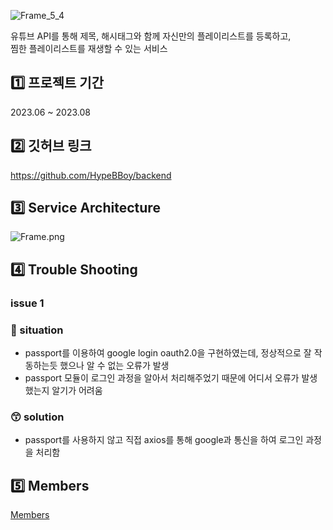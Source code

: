 ![Frame_5_4](https://github.com/HypeBBoy/backend/assets/86117661/2b3d284d-3e98-44ae-9267-dfe655ebd184)  

유튜브 API를 통해 제목, 해시태그와 함께 자신만의 플레이리스트를 등록하고,  
찜한 플레이리스트를 재생할 수 있는 서비스

## 1️⃣ 프로젝트 기간

2023.06 ~ 2023.08

## 2️⃣ 깃허브 링크

https://github.com/HypeBBoy/backend

## 3️⃣ **Service Architecture**

![Frame.png](https://s3-us-west-2.amazonaws.com/secure.notion-static.com/f38f106b-6592-458c-8140-b2283760cb90/Frame.png)

## 4️⃣ Trouble Shooting

### issue 1

### 🤔 situation

- passport를 이용하여 google login oauth2.0을 구현하였는데, 정상적으로 잘 작동하는듯 했으나 알 수 없는 오류가 발생
- passport 모듈이 로그인 과정을 알아서 처리해주었기 때문에 어디서 오류가 발생했는지 알기가 어려움

### 😙 solution

- passport를 사용하지 않고 직접 axios를 통해 google과 통신을 하여 로그인 과정을 처리함

## 5️⃣ Members

[Members ](https://www.notion.so/f82a68ac9ef04657acccb05914fd90d2?pvs=21)
